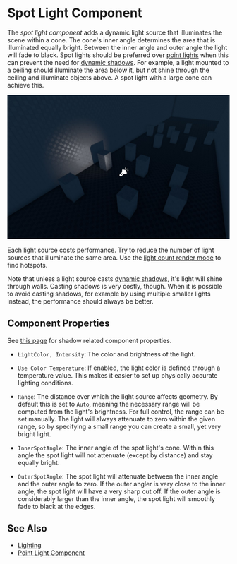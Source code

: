 # Spot Light Component

The *spot light component* adds a dynamic light source that illuminates the scene within a cone. The cone's inner angle determines the area that is illuminated equally bright. Between the inner angle and outer angle the light will fade to black. Spot lights should be preferred over [point lights](point-light-component.md) when this can prevent the need for [dynamic shadows](dynamic-shadows.md). For example, a light mounted to a ceiling should illuminate the area below it, but not shine through the ceiling and illuminate objects above. A spot light with a large cone can achieve this.

![Spot Light](media/spot-light.jpg)

Each light source costs performance. Try to reduce the number of light sources that illuminate the same area. Use the [light count render mode](editor-views.md#light-count) to find hotspots.

Note that unless a light source casts [dynamic shadows](dynamic-shadows.md), it's light will shine through walls. Casting shadows is very costly, though. When it is possible to avoid casting shadows, for example by using multiple smaller lights instead, the performance should always be better.

## Component Properties

See [this page](dynamic-shadows.md#shadow-component-properties) for shadow related component properties.

* `LightColor, Intensity`: The color and brightness of the light.

* `Use Color Temperature`: If enabled, the light color is defined through a temperature value. This makes it easier to set up physically accurate lighting conditions.

* `Range`: The distance over which the light source affects geometry. By default this is set to `Auto`, meaning the necessary range will be computed from the light's brightness. For full control, the range can be set manually. The light will always attenuate to zero within the given range, so by specifying a small range you can create a small, yet very bright light.

* `InnerSpotAngle`: The inner angle of the spot light's cone. Within this angle the spot light will not attenuate (except by distance) and stay equally bright.

* `OuterSpotAngle`: The spot light will attenuate between the inner angle and the outer angle to zero. If the outer angler is very close to the inner angle, the spot light will have a very sharp cut off. If the outer angle is considerably larger than the inner angle, the spot light will smoothly fade to black at the edges.

## See Also


* [Lighting](Lighting.md)
* [Point Light Component](point-light-component.md)
